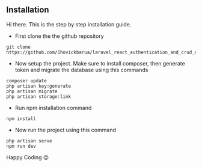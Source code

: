 ## Installation
Hi there. 
This is the step by step installation guide.
+ First clone the the github repository
```
git clone https://github.com/Shovickbarua/laravel_react_authentication_and_crud_example.git
```
+ Now setup the project. Make sure to install composer, then generate token and migrate the database using this commands
```
composer update
php artisan key:generate
php artisan migrate
php artisan storage:link
```
+ Run npm installation command
```
npm install
```
+ Now run the project using this command
```
php artisan serve
npm run dev
```
Happy Coding :wink:
